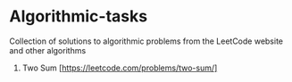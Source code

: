 # Algorithmic-tasks
Collection of solutions to algorithmic problems from the LeetCode website and other algorithms

1. Two Sum [https://leetcode.com/problems/two-sum/]
